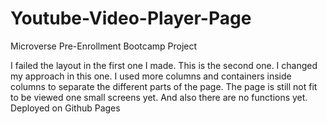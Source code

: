 # Youtube-Video-Player-Page
Microverse Pre-Enrollment Bootcamp Project

I failed the layout in the first one I made. This is the second one.
I changed my approach in this one. I used more columns and containers inside columns to separate the different parts of the page. The page is still not fit to be viewed one small screens yet. And also there are no functions yet. 
Deployed on Github Pages
